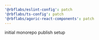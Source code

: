 ```yaml
---
'@rbflabs/eslint-config': patch
'@rbflabs/ts-config': patch
'@rbflabs/agoric-react-components': patch
---
```


initial monorepo publish setup
